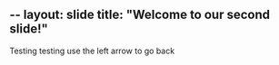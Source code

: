 --
layout: slide
title: "Welcome to our second slide!"
--

Testing testing
use the left arrow to go back
